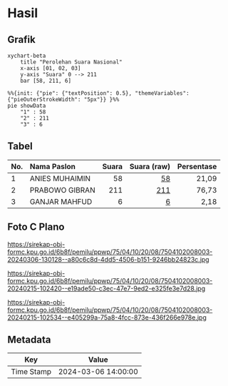 # Hasil

## Grafik

```mermaid
xychart-beta
    title "Perolehan Suara Nasional"
    x-axis [01, 02, 03]
    y-axis "Suara" 0 --> 211
    bar [58, 211, 6]
```

```mermaid
%%{init: {"pie": {"textPosition": 0.5}, "themeVariables": {"pieOuterStrokeWidth": "5px"}} }%%
pie showData
    "1" : 58
    "2" : 211
    "3" : 6
```

## Tabel

| No. | Nama Paslon    | Suara | Suara (raw) | Persentase |
|:--- |:-------------- | -----:| -----------:| ----------:|
| 1   | ANIES MUHAIMIN | 58    | [58][p-1]   | 21,09      |
| 2   | PRABOWO GIBRAN | 211   | [211][p-2]  | 76,73      |
| 3   | GANJAR MAHFUD  | 6     | [6][p-3]    | 2,18       |


[p-1]: https://github.com/gigit-pemilu/pemilu-2024/blob/main/pilpres/hitung-suara/sub/75-gorontalo/sub/04-pohuwato/sub/10-duhiadaa/sub/2008-mootilango/sub/003-tps/sub/paslon-1.txt
[p-2]: https://github.com/gigit-pemilu/pemilu-2024/blob/main/pilpres/hitung-suara/sub/75-gorontalo/sub/04-pohuwato/sub/10-duhiadaa/sub/2008-mootilango/sub/003-tps/sub/paslon-2.txt
[p-3]: https://github.com/gigit-pemilu/pemilu-2024/blob/main/pilpres/hitung-suara/sub/75-gorontalo/sub/04-pohuwato/sub/10-duhiadaa/sub/2008-mootilango/sub/003-tps/sub/paslon-3.txt

## Foto C Plano

https://sirekap-obj-formc.kpu.go.id/6b8f/pemilu/ppwp/75/04/10/20/08/7504102008003-20240306-130128--a80c6c8d-4dd5-4506-b151-9246bb24823c.jpg

https://sirekap-obj-formc.kpu.go.id/6b8f/pemilu/ppwp/75/04/10/20/08/7504102008003-20240215-102420--e19ade50-c3ec-47e7-9ed2-e325fe3e7d28.jpg

https://sirekap-obj-formc.kpu.go.id/6b8f/pemilu/ppwp/75/04/10/20/08/7504102008003-20240215-102534--e405299a-75a8-4fcc-873e-436f266e978e.jpg


## Metadata

| Key        | Value               |
| ---------- | ------------------- |
| Time Stamp | 2024-03-06 14:00:00 |



